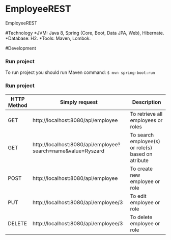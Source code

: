 # EmployeeREST
EmployeeREST

#Technology
*JVM: Java 8, Spring (Core, Boot, Data JPA, Web), Hibernate.
*Database: H2.
*Tools: Maven, Lombok.

#Development
### Run project
To run project you should run Maven command:
`$ mvn spring-boot:run`

### Run project

|HTTP Method   | Simply request |Description |
| ------------- | ------------- | ------------- |
| GET  | http://localhost:8080/api/employee  | To retrieve all employees or roles |  
| GET  | http://localhost:8080/api/employee?search=name&value=Ryszard  | To search employee(s) or role(s) based on atribute |
| POST  | http://localhost:8080/api/employee  | To create new employee or role |
| PUT  | http://localhost:8080/api/employee/3  | To edit employee or role |
| DELETE  | http://localhost:8080/api/employee/3  | To delete employee or role |
